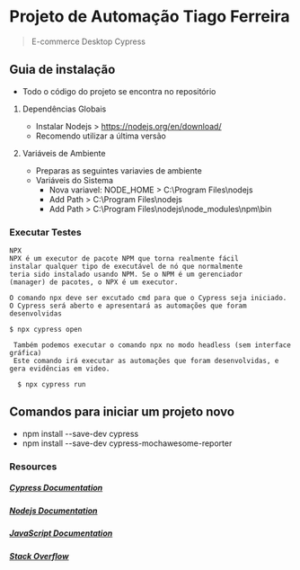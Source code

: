 
# Projeto de Automação Tiago Ferreira
> E-commerce Desktop Cypress


## Guia de instalação
- Todo o código do projeto se encontra no repositório

1. Dependências Globais

    * Instalar Nodejs > https://nodejs.org/en/download/
    - Recomendo utilizar a última versão
    
2. Variáveis de Ambiente
	
	* Preparas as seguintes variavies de ambiente
	- Variáveis do Sistema
		* Nova variavel: NODE_HOME > C:\Program Files\nodejs
		* Add Path > C:\Program Files\nodejs
		* Add Path > C:\Program Files\nodejs\node_modules\npm\bin


### Executar Testes
	NPX
	NPX é um executor de pacote NPM que torna realmente fácil 
	instalar qualquer tipo de executável de nó que normalmente 
	teria sido instalado usando NPM. Se o NPM é um gerenciador 
	(manager) de pacotes, o NPX é um executor.
	
	O comando npx deve ser excutado cmd para que o Cypress seja iniciado.
	O Cypress será aberto e apresentará as automações que foram desenvolvidas
	
	$ npx cypress open
  ```
   Também podemos executar o comando npx no modo headless (sem interface gráfica)
   Este comando irá executar as automações que foram desenvolvidas, e gera evidências em video.

	$ npx cypress run
  ```

  ## Comandos para iniciar um projeto novo
- npm install --save-dev cypress
- npm install --save-dev cypress-mochawesome-reporter

### Resources

##### [Cypress Documentation](https://docs.cypress.io/guides/overview/why-cypress)

##### [Nodejs Documentation](https://nodejs.org/en/docs/)

##### [JavaScript Documentation](https://developer.mozilla.org/en-US/docs/Web/JavaScript)

##### [Stack Overflow](http://stackoverflow.com/)
